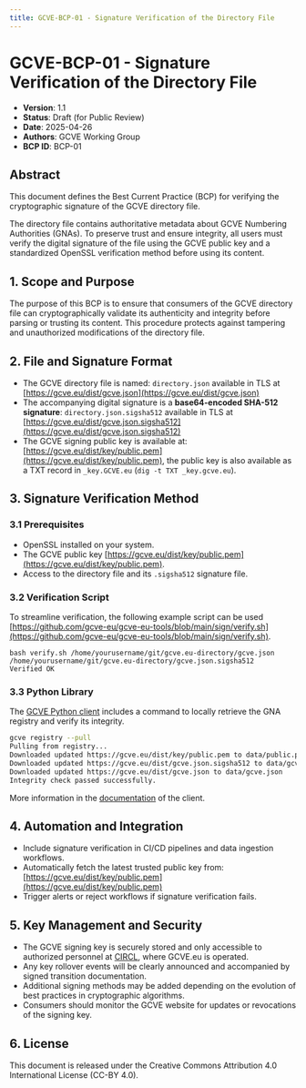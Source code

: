 ```yaml
---
title: GCVE-BCP-01 - Signature Verification of the Directory File 
---
```


# GCVE-BCP-01 - Signature Verification of the Directory File

- **Version**: 1.1
- **Status**: Draft (for Public Review)
- **Date**: 2025-04-26
- **Authors**: GCVE Working Group
- **BCP ID**: BCP-01

## Abstract

This document defines the Best Current Practice (BCP) for verifying the cryptographic signature of the GCVE directory file. 

The directory file contains authoritative metadata about GCVE Numbering Authorities (GNAs). To preserve trust and ensure integrity, all users must verify the digital signature of the file using the GCVE public key and a standardized OpenSSL verification method before using its content.

## 1. Scope and Purpose

The purpose of this BCP is to ensure that consumers of the GCVE directory file can cryptographically validate its authenticity and integrity before parsing or trusting its content. This procedure protects against tampering and unauthorized modifications of the directory file.

## 2. File and Signature Format

- The GCVE directory file is named: `directory.json` available in TLS at [https://gcve.eu/dist/gcve.json](https://gcve.eu/dist/gcve.json)
- The accompanying digital signature is a **base64-encoded SHA-512 signature**: `directory.json.sigsha512` available in TLS at [https://gcve.eu/dist/gcve.json.sigsha512](https://gcve.eu/dist/gcve.json.sigsha512)
- The GCVE signing public key is available at: [https://gcve.eu/dist/key/public.pem](https://gcve.eu/dist/key/public.pem), the public key is also available as a TXT record in `_key.GCVE.eu` (`dig -t TXT _key.gcve.eu`).

## 3. Signature Verification Method

### 3.1 Prerequisites

- OpenSSL installed on your system.
- The GCVE public key [https://gcve.eu/dist/key/public.pem](https://gcve.eu/dist/key/public.pem).
- Access to the directory file and its `.sigsha512` signature file.

### 3.2 Verification Script

To streamline verification, the following example script can be used [https://github.com/gcve-eu/gcve-eu-tools/blob/main/sign/verify.sh](https://github.com/gcve-eu/gcve-eu-tools/blob/main/sign/verify.sh).

~~~
bash verify.sh /home/yourusername/git/gcve.eu-directory/gcve.json /home/yourusername/git/gcve.eu-directory/gcve.json.sigsha512
Verified OK
~~~ 

### 3.3 Python Library

The [GCVE Python client](https://github.com/gcve-eu/gcve) includes a command to locally retrieve the GNA registry and verify its integrity.

```bash
gcve registry --pull
Pulling from registry...
Downloaded updated https://gcve.eu/dist/key/public.pem to data/public.pem
Downloaded updated https://gcve.eu/dist/gcve.json.sigsha512 to data/gcve.json.sigsha512
Downloaded updated https://gcve.eu/dist/gcve.json to data/gcve.json
Integrity check passed successfully.
```

More information in the [documentation](https://github.com/gcve-eu/gcve?tab=readme-ov-file#examples-of-usage) of the client.

## 4. Automation and Integration

- Include signature verification in CI/CD pipelines and data ingestion workflows.
- Automatically fetch the latest trusted public key from: [https://gcve.eu/dist/key/public.pem](https://gcve.eu/dist/key/public.pem)
- Trigger alerts or reject workflows if signature verification fails.

## 5. Key Management and Security

- The GCVE signing key is securely stored and only accessible to authorized personnel at [CIRCL](https://circl.lu), where GCVE.eu is operated.
- Any key rollover events will be clearly announced and accompanied by signed transition documentation.
- Additional signing methods may be added depending on the evolution of best practices in cryptographic algorithms.
- Consumers should monitor the GCVE website for updates or revocations of the signing key.

## 6. License

This document is released under the Creative Commons Attribution 4.0 International License (CC-BY 4.0).



